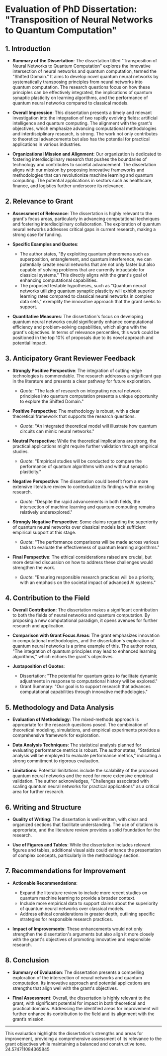 # Evaluation of PhD Dissertation: "Transposition of Neural Networks to Quantum Computation"

## 1. Introduction

- **Summary of the Dissertation**: The dissertation titled "Transposition of Neural Networks to Quantum Computation" explores the innovative intersection of neural networks and quantum computation, termed the "Shifted Domain." It aims to develop novel quantum neural networks by systematically transposing principles from neural networks into quantum computation. The research questions focus on how these principles can be effectively integrated, the implications of quantum synaptic plasticity on learning algorithms, and the performance of quantum neural networks compared to classical models.

- **Overall Impression**: This dissertation presents a timely and relevant investigation into the integration of two rapidly evolving fields: artificial intelligence and quantum computing. The alignment with the grant's objectives, which emphasize advancing computational methodologies and interdisciplinary research, is strong. The work not only contributes to theoretical advancements but also has the potential for practical applications in various industries.

- **Organizational Mission and Alignment**: Our organization is dedicated to fostering interdisciplinary research that pushes the boundaries of technology and contributes to societal advancement. The dissertation aligns with our mission by proposing innovative frameworks and methodologies that can revolutionize machine learning and quantum computing. The potential applications in sectors such as healthcare, finance, and logistics further underscore its relevance.

## 2. Relevance to Grant

- **Assessment of Relevance**: The dissertation is highly relevant to the grant's focus areas, particularly in advancing computational techniques and fostering interdisciplinary collaboration. The exploration of quantum neural networks addresses critical gaps in current research, making a strong case for funding.

- **Specific Examples and Quotes**:
  - The author states, "By exploiting quantum phenomena such as superposition, entanglement, and quantum interference, we can potentially create neural networks that are not only faster but also capable of solving problems that are currently intractable for classical systems." This directly aligns with the grant's goal of enhancing computational capabilities.
  - The proposed testable hypotheses, such as "Quantum neural networks utilizing quantum synaptic plasticity will exhibit superior learning rates compared to classical neural networks in complex data sets," exemplify the innovative approach that the grant seeks to support.

- **Quantitative Measures**: The dissertation's focus on developing quantum neural networks could significantly enhance computational efficiency and problem-solving capabilities, which aligns with the grant's objectives. In terms of relevance percentiles, this work could be positioned in the top 10% of proposals due to its novel approach and potential impact.

## 3. Anticipatory Grant Reviewer Feedback

- **Strongly Positive Perspective**: The integration of cutting-edge technologies is commendable. The research addresses a significant gap in the literature and presents a clear pathway for future exploration.
  - *Quote*: "The lack of research on integrating neural network principles into quantum computation presents a unique opportunity to explore the Shifted Domain."

- **Positive Perspective**: The methodology is robust, with a clear theoretical framework that supports the research questions.
  - *Quote*: "An integrated theoretical model will illustrate how quantum circuits can mimic neural networks."

- **Neutral Perspective**: While the theoretical implications are strong, the practical applications might require further validation through empirical studies.
  - *Quote*: "Empirical studies will be conducted to compare the performance of quantum algorithms with and without synaptic plasticity."

- **Negative Perspective**: The dissertation could benefit from a more extensive literature review to contextualize its findings within existing research.
  - *Quote*: "Despite the rapid advancements in both fields, the intersection of machine learning and quantum computing remains relatively underexplored."

- **Strongly Negative Perspective**: Some claims regarding the superiority of quantum neural networks over classical models lack sufficient empirical support at this stage.
  - *Quote*: "The performance comparisons will be made across various tasks to evaluate the effectiveness of quantum learning algorithms."

- **Final Perspective**: The ethical considerations raised are crucial, but more detailed discussion on how to address these challenges would strengthen the work.
  - *Quote*: "Ensuring responsible research practices will be a priority, with an emphasis on the societal impact of advanced AI systems."

## 4. Contribution to the Field

- **Overall Contribution**: The dissertation makes a significant contribution to both the fields of neural networks and quantum computation. By proposing a new computational paradigm, it opens avenues for further research and application.

- **Comparison with Grant Focus Areas**: The grant emphasizes innovation in computational methodologies, and the dissertation's exploration of quantum neural networks is a prime example of this. The author notes, "The integration of quantum principles may lead to enhanced learning algorithms," which echoes the grant's objectives.

- **Juxtaposition of Quotes**:
  - Dissertation: "The potential for quantum gates to facilitate dynamic adjustments in response to computational history will be explored."
  - Grant Summary: "Our goal is to support research that advances computational capabilities through innovative methodologies."

## 5. Methodology and Data Analysis

- **Evaluation of Methodology**: The mixed-methods approach is appropriate for the research questions posed. The combination of theoretical modeling, simulations, and empirical experiments provides a comprehensive framework for exploration.

- **Data Analysis Techniques**: The statistical analysis planned for evaluating performance metrics is robust. The author states, "Statistical analysis will be employed to evaluate performance metrics," indicating a strong commitment to rigorous evaluation.

- **Limitations**: Potential limitations include the scalability of the proposed quantum neural networks and the need for more extensive empirical validation. The author acknowledges, "Challenges associated with scaling quantum neural networks for practical applications" as a critical area for further research.

## 6. Writing and Structure

- **Quality of Writing**: The dissertation is well-written, with clear and organized sections that facilitate understanding. The use of citations is appropriate, and the literature review provides a solid foundation for the research.

- **Use of Figures and Tables**: While the dissertation includes relevant figures and tables, additional visual aids could enhance the presentation of complex concepts, particularly in the methodology section.

## 7. Recommendations for Improvement

- **Actionable Recommendations**:
  - Expand the literature review to include more recent studies on quantum machine learning to provide a broader context.
  - Include more empirical data to support claims about the superiority of quantum neural networks over classical models.
  - Address ethical considerations in greater depth, outlining specific strategies for responsible research practices.

- **Impact of Improvements**: These enhancements would not only strengthen the dissertation's arguments but also align it more closely with the grant's objectives of promoting innovative and responsible research.

## 8. Conclusion

- **Summary of Evaluation**: The dissertation presents a compelling exploration of the intersection of neural networks and quantum computation. Its innovative approach and potential applications are strengths that align well with the grant's objectives.

- **Final Assessment**: Overall, the dissertation is highly relevant to the grant, with significant potential for impact in both theoretical and practical domains. Addressing the identified areas for improvement will further enhance its contribution to the field and its alignment with the grant’s mission. 

--- 

This evaluation highlights the dissertation's strengths and areas for improvement, providing a comprehensive assessment of its relevance to the grant objectives while maintaining a balanced and constructive tone. 24.574711084365845